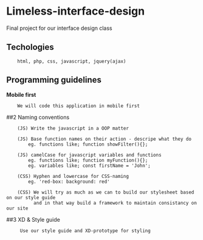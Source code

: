# Limeless-interface-design
Final project for our interface design class

## Techologies

        html, php, css, javascript, jquery(ajax)

## Programming guidelines

<b>Mobile first</b>

        We will code this application in mobile first

##2 Naming conventions

        (JS) Write the javascript in a OOP matter

        (JS) Base function names on their action - descripe what they do
            eg. functions like; function showFilter(){};

        (JS) camelCase for javascript variables and functions
            eg. functions like; function myFunction(){};
            eg. variables like; const firstName = 'John';

        (CSS) Hyphen and lowercase for CSS-naming 
            eg. 'red-box: background: red'

        (CSS) We will try as much as we can to build our stylesheet based on our style guide
              and in that way build a framework to maintain consistancy on our site
    
##3 XD & Style guide
   
         Use our style guide and XD-prototype for styling